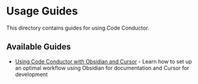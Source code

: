 # Usage Guides

This directory contains guides for using Code Conductor.

## Available Guides

- [Using Code Conductor with Obsidian and Cursor](./obsidian_cursor_guide.md) - Learn how to set up an optimal workflow using Obsidian for documentation and Cursor for development